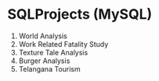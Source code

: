 # SQLProjects (MySQL)

1. World Analysis
2. Work Related Fatality Study
3. Texture Tale Analysis
4. Burger Analysis
5. Telangana Tourism
